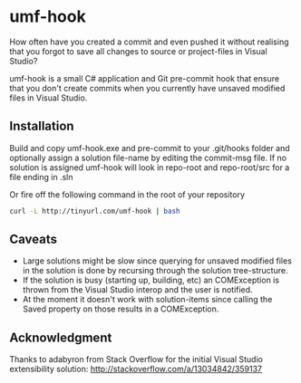 umf-hook
========

How often have you created a commit and even pushed it without realising that you forgot to save all changes to source or project-files in Visual Studio?

umf-hook is a small C# application and Git pre-commit hook that ensure that you don't create commits when you currently have unsaved modified files in Visual Studio.

Installation
------------
Build and copy umf-hook.exe and pre-commit to your .git/hooks folder and optionally assign a solution file-name by editing the commit-msg file. If no solution is assigned umf-hook will look in repo-root and repo-root/src for a file ending in .sln

Or fire off the following command in the root of your repository

```bash
curl -L http://tinyurl.com/umf-hook | bash
```

Caveats
-------
* Large solutions might be slow since querying for unsaved modified files in the solution is done by recursing through the solution tree-structure.
* If the solution is busy (starting up, building, etc) an COMException is thrown from the Visual Studio interop and the user is notified.
* At the moment it doesn't work with solution-items since calling the Saved property on those results in a COMException.

Acknowledgment
--------------
Thanks to adabyron from Stack Overflow for the initial Visual Studio extensibility solution: http://stackoverflow.com/a/13034842/359137